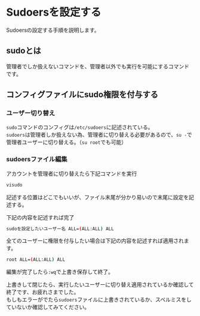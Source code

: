 # Sudoersを設定する
Sudoersの設定する手順を説明します。

## sudoとは
管理者でしか扱えないコマンドを、管理者以外でも実行を可能にするコマンドです。

## コンフィグファイルにsudo権限を付与する
### ユーザー切り替え

`sudo`コマンドのコンフィグは`/etc/sudoers`に記述されている。<br>
`sudoers`は管理者しか扱えない為、管理者に切り替える必要があるので、`su -`で管理者ユーザーに切り替える。（`su root`でも可能）<br>

### sudoersファイル編集

アカウントを管理者に切り替えたら下記コマンドを実行<br>
```bash
visudo
```
記述する位置はどこでもいいが、ファイル末尾が分かり易いので末尾に設定を記述する。<br>

下記の内容を記述すれば完了
```bash
sudoを設定したいユーザー名 ALL=(ALL:ALL) ALL
```
全てのユーザーに権限を付与したい場合は下記の内容を記述すれば適用されます。
```bash
root ALL=(ALL:ALL) ALL
```
編集が完了したら`:wq`で上書き保存して終了。<br>

上書きして閉じたら、実行したいユーザーに切り替え適用されているか確認して終了です、お疲れさまでした。<br>
もしもエラーがでたら`sudoers`ファイルに上書きされているか、スペルミスをしていないか確認してみてください。
